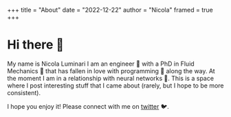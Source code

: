 +++ 
title = "About"
date = "2022-12-22"
author = "Nicola" 
framed = true
+++

# Hi there 👋
My name is Nicola Luminari I am an engineer 🤖 with a PhD in Fluid Mechanics 🌊 that has fallen in love with programming 💾 along the way. At the moment I am in a relationship with neural networks 🧠.
This is a space where I post interesting stuff that I came about (rarely, but I hope to be more consistent).

I hope you enjoy it! Please connect with me on [twitter](https://twitter.com/Appanacca) 🐦.
